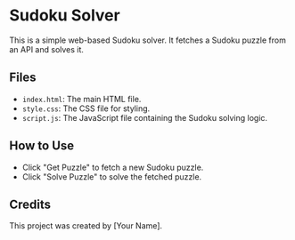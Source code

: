# Sudoku Solver

This is a simple web-based Sudoku solver. It fetches a Sudoku puzzle from an API and solves it.

## Files
- `index.html`: The main HTML file.
- `style.css`: The CSS file for styling.
- `script.js`: The JavaScript file containing the Sudoku solving logic.

## How to Use
- Click "Get Puzzle" to fetch a new Sudoku puzzle.
- Click "Solve Puzzle" to solve the fetched puzzle.

## Credits
This project was created by [Your Name].
